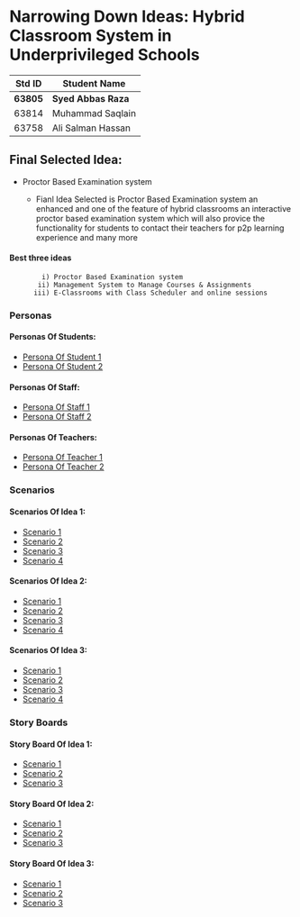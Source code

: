 # Narrowing Down Ideas: Hybrid Classroom System in Underprivileged Schools

|Std ID|Student Name|
|:-----:|---------------------|
|**63805**|**Syed Abbas Raza**|
|63814|Muhammad Saqlain|
|63758|Ali Salman Hassan|

## Final Selected Idea: 
  * Proctor Based Examination system

     * Fianl Idea Selected is Proctor Based Examination system an enhanced and one of the feature of hybrid classrooms an interactive proctor based examination system which will also provice the functionality for students to contact their teachers for p2p learning experience and many more 

#### Best three ideas 

            i) Proctor Based Examination system
           ii) Management System to Manage Courses & Assignments
          iii) E-Classrooms with Class Scheduler and online sessions
        


### Personas

#### Personas Of Students:

* [Persona Of Student 1](https://github.com/SyedAbbasRazaZaidi/HCI166-Fall2021/blob/main/02-NarrowingDown/persona_std1.md)
* [Persona Of Student 2](https://github.com/SyedAbbasRazaZaidi/HCI166-Fall2021/blob/main/02-NarrowingDown/persona_std2.md)

#### Personas Of Staff:

* [Persona Of Staff 1](https://github.com/SyedAbbasRazaZaidi/HCI166-Fall2021/blob/main/02-NarrowingDown/persona_staff1.md)
* [Persona Of Staff 2](https://github.com/SyedAbbasRazaZaidi/HCI166-Fall2021/blob/main/02-NarrowingDown/persona_staff2.md)

#### Personas Of Teachers:

* [Persona Of Teacher 1](https://github.com/SyedAbbasRazaZaidi/HCI166-Fall2021/blob/main/02-NarrowingDown/personal_tch1.md)
* [Persona Of Teacher 2](https://github.com/SyedAbbasRazaZaidi/HCI166-Fall2021/blob/main/02-NarrowingDown/personal_tch2.md)

### Scenarios

#### Scenarios Of Idea 1:

* [Scenario 1](https://github.com/SyedAbbasRazaZaidi/HCI166-Fall2021/blob/main/02-NarrowingDown/scen1_idea1.md)
* [Scenario 2](https://github.com/SyedAbbasRazaZaidi/HCI166-Fall2021/blob/main/02-NarrowingDown/scen2_idea1.md)
* [Scenario 3](https://github.com/SyedAbbasRazaZaidi/HCI166-Fall2021/blob/main/02-NarrowingDown/scen3_idea1.md)
* [Scenario 4](https://github.com/SyedAbbasRazaZaidi/HCI166-Fall2021/blob/main/02-NarrowingDown/scen4_idea1.md)

#### Scenarios Of Idea 2:

* [Scenario 1](https://github.com/SyedAbbasRazaZaidi/HCI166-Fall2021/blob/main/02-NarrowingDown/scen1_idea2.md)
* [Scenario 2](https://github.com/SyedAbbasRazaZaidi/HCI166-Fall2021/blob/main/02-NarrowingDown/scen2_idea2.md)
* [Scenario 3](https://github.com/SyedAbbasRazaZaidi/HCI166-Fall2021/blob/main/02-NarrowingDown/scen3_idea2.md)
* [Scenario 4](https://github.com/SyedAbbasRazaZaidi/HCI166-Fall2021/blob/main/02-NarrowingDown/scen4_idea2.md)

#### Scenarios Of Idea 3:

* [Scenario 1](https://github.com/SyedAbbasRazaZaidi/HCI166-Fall2021/blob/main/02-NarrowingDown/scen1_idea3.md)
* [Scenario 2](https://github.com/SyedAbbasRazaZaidi/HCI166-Fall2021/blob/main/02-NarrowingDown/scen2_idea3.md)
* [Scenario 3](https://github.com/SyedAbbasRazaZaidi/HCI166-Fall2021/blob/main/02-NarrowingDown/scen3_idea3.md)
* [Scenario 4](https://github.com/SyedAbbasRazaZaidi/HCI166-Fall2021/blob/main/02-NarrowingDown/scen4_idea3.md)





### Story Boards

#### Story Board Of Idea 1:

* [Scenario 1](https://github.com/SyedAbbasRazaZaidi/HCI166-Fall2021/blob/main/02-NarrowingDown/StoryBrd1_Scen1_Idea1.md)
* [Scenario 2](https://github.com/SyedAbbasRazaZaidi/HCI166-Fall2021/blob/main/02-NarrowingDown/StoryBrd2_Scen2_Idea1.md)
* [Scenario 3](https://github.com/SyedAbbasRazaZaidi/HCI166-Fall2021/blob/main/02-NarrowingDown/StoryBrd3_Scen3_Idea1.md)

#### Story Board Of Idea 2:

* [Scenario 1](https://github.com/SyedAbbasRazaZaidi/HCI166-Fall2021/blob/main/02-NarrowingDown/StoryBrd1_Scen1_Idea2.md)
* [Scenario 2](https://github.com/SyedAbbasRazaZaidi/HCI166-Fall2021/blob/main/02-NarrowingDown/StoryBrd2_Scen2_Idea2.md)
* [Scenario 3](https://github.com/SyedAbbasRazaZaidi/HCI166-Fall2021/blob/main/02-NarrowingDown/StoryBrd3_Scen3_Idea2.md)

#### Story Board Of Idea 3:

* [Scenario 1](https://github.com/SyedAbbasRazaZaidi/HCI166-Fall2021/blob/main/02-NarrowingDown/StoryBrd1_Scen1_Idea3.md)
* [Scenario 2](https://github.com/SyedAbbasRazaZaidi/HCI166-Fall2021/blob/main/02-NarrowingDown/StoryBrd2_Scen2_Idea3.md)
* [Scenario 3](https://github.com/SyedAbbasRazaZaidi/HCI166-Fall2021/blob/main/02-NarrowingDown/StoryBrd3_Scen3_Idea3.md)

